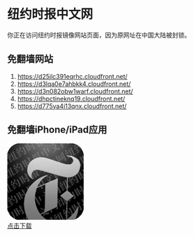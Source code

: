 <h1>纽约时报中文网</h1>
<p>你正在访问纽约时报镜像网站页面，因为原网址在中国大陆被封锁。</p>
<h2>免翻墙网站</h2>
<ol>
<li><a href="https://d25jlc391eqrhc.cloudfront.net/" target="1">https://d25jlc391eqrhc.cloudfront.net/</a></li>
<li><a href="https://d3lqa0e7ahbkk4.cloudfront.net/" target="2">https://d3lqa0e7ahbkk4.cloudfront.net/</a></li>
<li><a href="https://d3n082obw1warf.cloudfront.net/" target="3">https://d3n082obw1warf.cloudfront.net/</a></li>
<li><a href="https://dhpctineknq19.cloudfront.net/" target="4">https://dhpctineknq19.cloudfront.net/</a></li>
<li><a href="https://d775ya4i13qnx.cloudfront.net/" target="5">https://d775ya4i13qnx.cloudfront.net/</a></li>
</ol>
<h2>免翻墙iPhone/iPad应用</h2>
<p>
	<a href="https://itunes.apple.com/cn/app/niu-yue-shi-bao-zhong-wen-wang/id807498298?mt=8">
		<img src="icon175x175.jpeg" />
		<br/>点击下载
	</a>
</p>